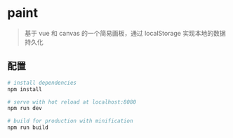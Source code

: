 # paint

> 基于 vue 和 canvas 的一个简易画板，通过 localStorage 实现本地的数据持久化

## 配置

``` bash
# install dependencies
npm install

# serve with hot reload at localhost:8080
npm run dev

# build for production with minification
npm run build
```
